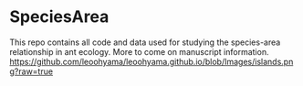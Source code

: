 # SpeciesArea
This repo contains all code and data used for studying the species-area relationship in ant ecology. 
More to come on manuscript information.
https://github.com/leoohyama/leoohyama.github.io/blob/Images/islands.png?raw=true
